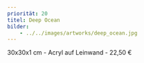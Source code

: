```yaml
---
priorität: 20
titel: Deep Ocean
bilder:
    - ../../images/artworks/deep_ocean.jpg
---
```


30x30x1 cm - Acryl auf Leinwand - 22,50 €
